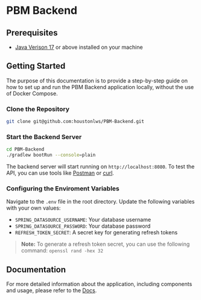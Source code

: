 # PBM Backend

## Prerequisites

- [Java Verison 17](https://www.oracle.com/java/technologies/javase/jdk17-archive-downloads.html) or above installed on your machine

## Getting Started

The purpose of this documentation is to provide a step-by-step guide on how to set up and run the PBM Backend application locally, without the use of Docker Compose.

### Clone the Repository

```bash
git clone git@github.com:houstonlws/PBM-Backend.git   
```

### Start the Backend Server

```bash 
cd PBM-Backend
./gradlew bootRun --console=plain
```

The backend server will start running on `http://localhost:8080`. To test the API, you can use tools like [Postman](https://www.postman.com/) or [curl](https://curl.se/).

### Configuring the Enviroment Variables

Navigate to the `.env` file in the root directory. Update the following variables with your own values:

- `SPRING_DATASOURCE_USERNAME`: Your database username
- `SPRING_DATASOURCE_PASSWORD`: Your database password
- `REFRESH_TOKEN_SECRET`: A secret key for generating refresh tokens

>**Note:** To generate a refresh token secret, you can use the following command: `openssl rand -hex 32`

## Documentation

For more detailed information about the application, including components and usage, please refer to the [Docs](https://houstonlws.github.io/PBM/).
